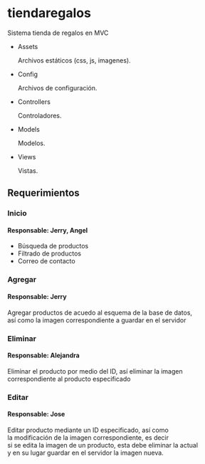 # tiendaregalos
Sistema tienda de regalos en MVC

<ul>
  <li>
    Assets
  </li>
  <p>
    Archivos estáticos (css, js, imagenes).
  </p>
  
  
  <li>
    Config
  </li>
  <p>
    Archivos de configuración.
  </p>
  
  
  <li>
    Controllers
  </li>
  <p>
    Controladores.
  </p>
  
  
  <li>
    Models
  </li>
  <p>
    Modelos.
  </p>
  
  
  <li>
    Views
  </li>
  <p>
    Vistas.
  </p>
</ul>

<h2>Requerimientos</h2>
<h3>Inicio</h3>
<h4>Responsable: Jerry, Angel</h4>
<p>
    <ul>
      <li>Búsqueda de productos</li>
      <li>Filtrado de productos</li>
      <li>Correo de contacto</li>
    </ul>
</p>

<h3>Agregar</h3>
<h4>Responsable: Jerry</h4>
<p>
    Agregar productos de acuedo al esquema de la base de datos, <br>
    así como la imagen correspondiente a guardar en el servidor
</p>


<h3>Eliminar</h3>
<h4>Responsable: Alejandra</h4>
<p>
    Eliminar el producto por medio del ID, así eliminar la imagen <br>
    correspondiente al producto especificado
</p>


<h3>Editar</h3>
<h4>Responsable: Jose</h4>
<p>
    Editar producto mediante un ID especificado, así como <br>
    la modificación de la imagen correspondiente, es decir <br>
    si se edita la imagen de un producto, esta debe eliminar la actual <br>
    y en su lugar guardar en el servidor la imagen nueva.
</p>
